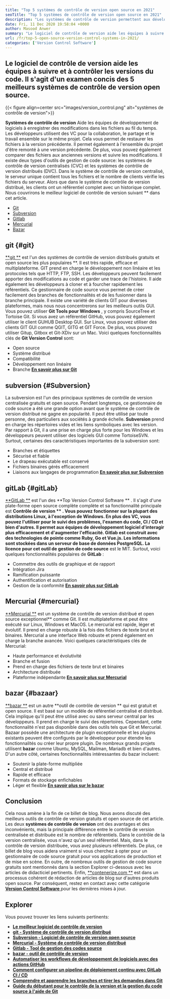 ```yaml
---
title: "Top 5 systèmes de contrôle de version open source en 2021" 
seoTitle: "Top 5 systèmes de contrôle de version open source en 2021" 
description: "Les systèmes de contrôle de version permettent aux développeurs de gérer les modifications du code au fil du temps. Le contrôle de la version open source est disponible en modèles distribués et client-serveur." 
date: Fri, 11 Dec 2020 19:58:04 +0000
author: Masood Anwer
summary: "Le logiciel de contrôle de version aide les équipes à suivre et à contrôler les versions du code. Il s'agit d'un examen concis des 5 meilleurs systèmes de contrôle de version open source." 
url: /fr/top-5-open-source-version-control-systems-in-2021/
categories: ['Version Control Software']
---
```


## Le logiciel de contrôle de version aide les équipes à suivre et à contrôler les versions du code. Il s'agit d'un examen concis des 5 meilleurs systèmes de contrôle de version open source.

{{< figure align=center src="images/version_control.png" alt="systèmes de contrôle de version">}}

**Systèmes de contrôle de version**  Aide les équipes de développement de logiciels à enregistrer des modifications dans les fichiers au fil du temps. Les développeurs utilisent des VC pour la collaboration, le partage et le travail ensemble sur le même projet. Cela vous permet de restaurer les fichiers à la version précédente. Il permet également à l'ensemble du projet d'être remonté à une version précédente. De plus, vous pouvez également comparer des fichiers aux anciennes versions et suivre les modifications.
Il existe deux types d'outils de gestion de code source: les systèmes de contrôle de version centralisés (CVC) et les systèmes de contrôle de version distribués (DVC). Dans le système de contrôle de version centralisé, le serveur unique contient tous les fichiers et le nombre de clients vérifie les fichiers du serveur. Alors que dans le système de contrôle de version distribué, les clients ont un référentiel complet avec un historique complet.
Nous couvrirons le meilleur logiciel de contrôle de version suivant ** dans cet article.
  * [Git][2]
  * [Subversion][3]
  * [Gitlab][4]
  * [Mercurial][5]
  * [Bazar][6]

## git   {#git}
[**git **][7] est l'un des systèmes de contrôle de version distribués gratuits et open source les plus populaires **. Il est très rapide, efficace et multiplateforme. GIT prend en charge le développement non linéaire et les protocoles tels que HTTP, FTP, SSH. Les développeurs peuvent facilement apporter des modifications au code et garder une trace de l'histoire. Il aide également les développeurs à cloner et à fourcher rapidement les référentiels. Ce gestionnaire de code source vous permet de créer facilement des branches de fonctionnalités et de les fusionner dans la branche principale. Il existe une variété de clients GIT pour diverses plateformes, mais nous nous concentrerons sur les meilleurs outils GUI. Vous pouvez utiliser  **Git Tools pour Windows**  , y compris SourceTree et Tortoise Git. Si vous avez un référentiel GitHub, vous pouvez également utiliser le client GUHUB Desktop GUI. Sur Linux, vous pouvez utiliser des clients GIT GUI comme QGIT, GITG et GIT Force. De plus, vous pouvez utiliser Gitup, Gitbox et Git-XDiv sur un Mac.
Voici quelques fonctionnalités clés de **Git Version Control**  sont:
  * Open source
  * Système distribué
  * Compatibilité
  * Développement non linéaire
  * Branche
[**En savoir plus sur Git** ][8]

## subversion   {#Subversion}
La subversion est l'un des principaux systèmes de contrôle de version centralisée gratuits et open source. Pendant longtemps, ce gestionnaire de code source a été une grande option avant que le système de contrôle de version distribué ne gagne en popularité. Il peut être utilisé par toute personne, des particuliers aux sociétés à grande échelle. **Subversion**  prend en charge les répertoires vides et les liens symboliques avec les version. Par rapport à Git, il a une prise en charge plus forte pour les Windows et les développeurs peuvent utiliser des logiciels GUI comme TortoiseSVN.
Surtout, certaines des caractéristiques importantes de la subversion sont:
  * Branches et étiquettes
  * Sécurisé et fiable
  * Le drapeau exécutable est conservé
  * Fichiers binaires gérés efficacement
  * Liaisons aux langages de programmation
[**En savoir plus sur Subversion** ][9]

## gitLab   {#gitLab}
[**GitLab **][10] est l'un des  **Top Version Control Software ** . Il s'agit d'une plate-forme open source complète complète et sa fonctionnalité principale est  **Contrôle de version ** . Vous pouvez fonctionner sur la plupart des distributions Linux, à l'exception de Windows. En plus des VC, vous pouvez l'utiliser pour le suivi des problèmes, l'examen du code, CI / CD et bien d'autres. Il permet aux équipes de développement logiciel d'interagir plus efficacement et d'augmenter l'efficacité. Gitlab est construit avec des technologies de pointe comme Ruby, Go et Vue.js. Les informations sont stockées dans un serveur de base de données PostgreSQL. La licence pour cet outil de gestion de code source**  est le MIT.
Surtout, voici quelques fonctionnalités populaires de **GitLab** :
  * Commettre des outils de graphique et de rapport
  * Intégration Jira
  * Ramification puissante
  * Authentification et autorisation
  * Gestion de la conformité
[**En savoir plus sur GitLab** ][11]

## Mercurial   {#mercurial}
[**Mercurial **][12] est un système de contrôle de version distribué et open source exceptionnel**  comme Git. Il est multiplateforme et peut être exécuté sur Linux, Windows et MacOS. Le mercurial est rapide, léger et évolutif. Il prend en charge robuste à la fois des fichiers de texte brut et binaires. Mercurial a une interface Web robuste et prend également en charge la branche avancée.
Voici quelques caractéristiques clés de Mercurial:
  * Haute performance et évolutivité
  * Branche et fusion
  * Prend en charge des fichiers de texte brut et binaires
  * Architecture distribuée
  * Plateforme indépendante
[**En savoir plus sur Mercurial** ][13]

## bazar   {#bazaar}
[**bazar **][14] est un autre  **outil de contrôle de version **  qui est gratuit et open source. Il est basé sur un modèle de référentiel centralisé et distribué. Cela implique qu'il peut être utilisé avec ou sans serveur central par les développeurs. Il prend en charge le suivi des répertoires. Cependant, cette fonctionnalité n'est pas disponible dans des outils tels que Git et Mercurial. Bazaar possède une architecture de plugin exceptionnelle et les plugins existants peuvent être configurés par le développeur pour étendre les fonctionnalités ou créer leur propre plugin. De nombreux grands projets utilisent  **bazar**   comme Ubuntu, MySQL, Mailman, Mariadb et bien d'autres.
D'un autre côté, certaines fonctionnalités intéressantes du bazar incluent:
  * Soutenir la plate-forme multipliée
  * Central et distribué
  * Rapide et efficace
  * Formats de stockage enfichables
  * Léger et flexible
[**En savoir plus sur le bazar** ][15]

## Conclusion
Cela nous amène à la fin de ce billet de blog. Nous avons discuté des meilleurs outils de contrôle de version gratuits et open source de cet article. Les deux **systèmes de contrôle de version**  ont des avantages et des inconvénients, mais la principale différence entre le contrôle de version centralisée et distribuée est le nombre de référentiels. Dans le contrôle de la version centralisée, vous n'avez qu'un seul référentiel. Mais, dans le contrôle de version distribuée, vous avez plusieurs référentiels. De plus, ce billet de blog vous aidera vraiment si vous cherchez à opter pour un gestionnaire de code source gratuit pour vos applications de production et de mise en scène. En outre, de nombreux outils de gestion de code source gratuits sont mentionnés dans la section Explorer ci-dessous avec les articles de didacticiel pertinents.
Enfin, [**contenerize.com **][16] est dans un processus cohérent de rédaction de articles de blog sur d'autres produits open source. Par conséquent, restez en contact avec cette catégorie [ **Version Control Software**  ][17] pour les dernières mises à jour.

## Explorer
Vous pouvez trouver les liens suivants pertinents:
  * [**Le meilleur logiciel de contrôle de version** ][1]
  * [**git - Système de contrôle de version distribué** ][18]
  * [**Subversion - Logiciel de contrôle de version open source** ][19]
  * [**Mercurial - Système de contrôle de version distribué** ][20]
  * [**Gitlab - Tool de gestion des codes source** ][21]
  * [**bazar - outil de contrôle de version** ][22]
  * [**Automatiser les workflows de développement de logiciels avec des actions GitHub** ][23]
  * **[Comment configurer un pipeline de déploiement continu avec GitLab CI / CD][24]** 
  * **[Comprendre et apprendre les branches et tirer les demandes dans Git][25]** 
  * **[Guide du débutant pour le contrôle de la version et la gestion du code source à l'aide de Git][26]** 

  
[1]: https://products.containerize.com/version-control
[2]: #Git
[3]: #Subversion
[4]: #GitLab
[5]: #Mercurial
[6]: #Bazaar
[7]: https://products.containerize.com/version-control/git/
[8]: https://git-scm.com/
[9]: https://subversion.apache.org/
[10]: https://products.containerize.com/version-control/gitlab/
[11]: https://about.gitlab.com/
[12]: https://products.containerize.com/version-control/mercurial/
[13]: https://www.mercurial-scm.org/
[14]: https://products.containerize.com/version-control/bazaar/
[15]: https://bazaar.canonical.com/
[16]: https://containerize.com
[17]: https://blog.containerize.com/category/version-control-software/
[18]: https://products.containerize.com/version-control/git
[19]: https://products.containerize.com/version-control/subversion
[20]: https://products.containerize.com/version-control/mercurial
[21]: https://products.containerize.com/version-control/gitlab
[22]: https://products.containerize.com/version-control/bazaar
[23]: https://blog.containerize.com/version-control-software/github-actions-tutorial-automate-your-first-workflow/
[24]: https://blog.containerize.com/version-control-software/gitlab-continuous-deployment-how-it-works/
[25]: https://blog.containerize.com/version-control-software/understand-and-learn-branches-and-pull-requests-in-git/
[26]: https://blog.containerize.com/2021/01/08/guide-to-version-control-and-source-code-management-using-git/
